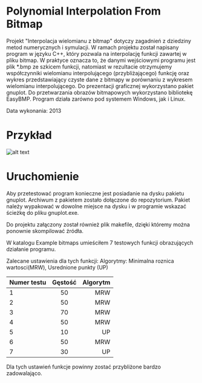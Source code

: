 # Polynomial Interpolation From Bitmap

Projekt "Interpolacja wielomianu z bitmap" dotyczy zagadnień z dziedziny metod numerycznych i symulacji. W ramach projektu został napisany program w języku C++, który pozwala na interpolację funkcji zawartej w pliku bitmap. W praktyce oznacza to, że danymi wejściowymi programu jest plik *.bmp ze szkicem funkcji, natomiast w rezultacie otrzymujemy współczynniki wielomianu interpolującego (przybliżającego) funkcję oraz wykres przedstawiający czyste dane z bitmapy w porównaniu z wykresem wielomianu interpolującego. Do prezentacji graficznej wykorzystano pakiet gnuplot. Do przetwarzania obrazów bitmapowych wykorzystano bibliotekę EasyBMP. Program działa zarówno pod systemem Windows, jak i Linux.

Data wykonania: 2013

# Przykład

![alt text](https://github.com/archer333/PolynomialInterpolationFromBitmap/blob/master/PolynomialInterpolationFromBitmap/InterpolacjaBMPscreenshot.PNG "Screenshot")

# Uruchomienie

Aby przetestować program konieczne jest posiadanie na dysku pakietu gnuplot. Archiwum z pakietem zostało dołączone do repozytorium. Pakiet należy wypakować w dowolne miejsce na dysku i w programie wskazać ścieżkę do pliku gnuplot.exe.

Do projektu załączony został również plik makefile, dzięki któremy można ponownie skompilować źródła.

W katalogu Example bitmaps umieściłem 7 testowych funkcji obrazujących działanie programu.

Zalecane ustawienia dla tych funkcji:
Algorytmy: Minimalna roznica wartosci(MRW), Usrednione punkty (UP)

| Numer testu   | Gęstość       | Algorytm |
| ------------- |:-------------:| --------:|
| 1	| 50 | MRW
| 2	| 50 | MRW
| 3	| 70 | MRW
| 4	| 50 | MRW
| 5	| 10 | UP
| 6	| 50 | MRW
| 7	| 30 | UP

Dla tych ustawień funkcje powinny zostać przybliżone bardzo zadowalająco.
